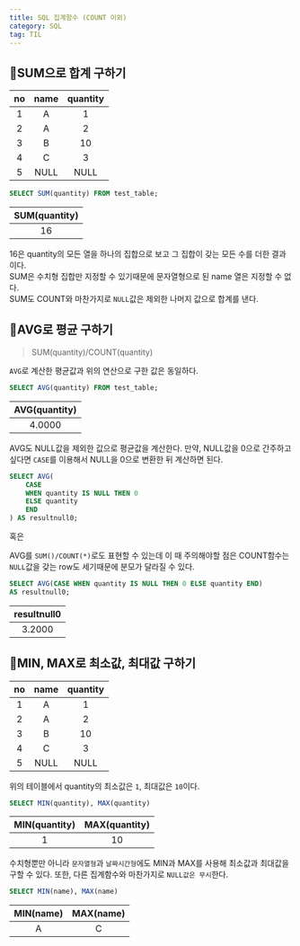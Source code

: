 ```yaml
---
title: SQL 집계함수 (COUNT 이외)
category: SQL
tag: TIL
---
```


## 📌SUM으로 합계 구하기

|no|name|quantity|
|:--:|:--:|:-:|
|1|A|1|
|2|A|2|
|3|B|10|
|4|C|3|
|5|NULL|NULL|

```sql
SELECT SUM(quantity) FROM test_table;
```

|SUM(quantity)|
|:-:|
|16|

16은 quantity의 모든 열을 하나의 집합으로 보고 그 집합이 갖는 모든 수를 더한 결과이다.<br> SUM은 수치형 집합만 지정할 수 있기때문에 문자열형으로 된 name 열은 지정할 수 없다.<br> SUM도 COUNT와 마찬가지로 `NULL`값은 제외한 나머지 값으로 합계를 낸다.

## 📌AVG로 평균 구하기

> SUM(quantity)/COUNT(quantity)

`AVG`로 계산한 평균값과 위의 연산으로 구한 값은 동일하다.

```sql
SELECT AVG(quantity) FROM test_table;
```

|AVG(quantity)|
|:-:|
|4.0000|

AVG도 NULL값을 제외한 값으로 평균값을 계산한다. 만약, NULL값을 0으로 간주하고 싶다면 `CASE`를 이용해서 NULL을 0으로 변환한 뒤 계산하면 된다.

```sql
SELECT AVG(
    CASE
    WHEN quantity IS NULL THEN 0
    ELSE quantity
    END
) AS resultnull0;
```
혹은

AVG를 `SUM()/COUNT(*)`로도 표현할 수 있는데 이 때 주의해야할 점은 COUNT함수는 `NULL`값을 갖는 row도 세기때문에 분모가 달라질 수 있다. 

```sql
SELECT AVG(CASE WHEN quantity IS NULL THEN 0 ELSE quantity END)
AS resultnull0;
```

|resultnull0|
|:--:|
|3.2000|

## 📌MIN, MAX로 최소값, 최대값 구하기

|no|name|quantity|
|:--:|:--:|:-:|
|1|A|1|
|2|A|2|
|3|B|10|
|4|C|3|
|5|NULL|NULL|

위의 테이블에서 quantity의 최소값은 `1`, 최대값은 `10`이다. 

```sql
SELECT MIN(quantity), MAX(quantity)
```

|MIN(quantity)|MAX(quantity)|
|:--:|:--:|
|1|10|

수치형뿐만 아니라 `문자열형`과 `날짜시간형`에도 MIN과 MAX를 사용해 최소값과 최대값을 구할 수 있다. 또한, 다른 집계함수와 마찬가지로 `NULL값은 무시`한다.

```sql
SELECT MIN(name), MAX(name)
```

|MIN(name)|MAX(name)|
|:--:|:--:|
|A|C|